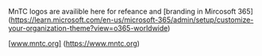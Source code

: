 MnTC logos are availible here for refeance and [branding in Mircosoft 365] (https://learn.microsoft.com/en-us/microsoft-365/admin/setup/customize-your-organization-theme?view=o365-worldwide)

[www.mntc.org] (https://www.mntc.org)
